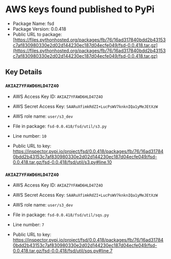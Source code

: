 # AWS keys found published to PyPi

* Package Name: fsd
* Package Version: 0.0.418
* Public URL to package: [https://files.pythonhosted.org/packages/fb/76/16ad317840bdd2b43153c7af830980330e2d02d144230ec187d04ecfe049/fsd-0.0.418.tar.gz](https://files.pythonhosted.org/packages/fb/76/16ad317840bdd2b43153c7af830980330e2d02d144230ec187d04ecfe049/fsd-0.0.418.tar.gz)

## Key Details

### `AKIAZ7YFAWD6HLD47Z4O`

* AWS Access Key ID: `AKIAZ7YFAWD6HLD47Z4O`
* AWS Secret Access Key: `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` 
* AWS role name: `user/s3_dev`
* File in package: `fsd-0.0.418/fsd/util/s3.py`
* Line number: `10`

* Public URL to key: https://inspector.pypi.io/project/fsd/0.0.418/packages/fb/76/16ad317840bdd2b43153c7af830980330e2d02d144230ec187d04ecfe049/fsd-0.0.418.tar.gz/fsd-0.0.418/fsd/util/s3.py#line.10



### `AKIAZ7YFAWD6HLD47Z4O`

* AWS Access Key ID: `AKIAZ7YFAWD6HLD47Z4O`
* AWS Secret Access Key: `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` 
* AWS role name: `user/s3_dev`
* File in package: `fsd-0.0.418/fsd/util/sqs.py`
* Line number: `7`

* Public URL to key: https://inspector.pypi.io/project/fsd/0.0.418/packages/fb/76/16ad317840bdd2b43153c7af830980330e2d02d144230ec187d04ecfe049/fsd-0.0.418.tar.gz/fsd-0.0.418/fsd/util/sqs.py#line.7


